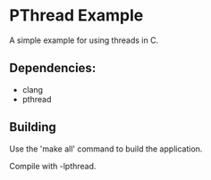 PThread Example
===============
A simple example for using threads in C.

## Dependencies:
* clang
* pthread

## Building
Use the 'make all' command to build the application.

Compile with -lpthread.

